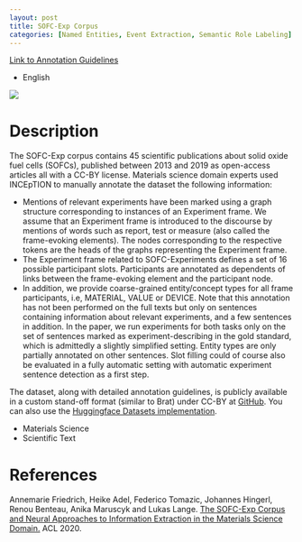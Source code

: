 ```yaml
---
layout: post
title: SOFC-Exp Corpus
categories: [Named Entities, Event Extraction, Semantic Role Labeling]
---
```


<!--- Main URL: add exactly one link here, replacing only the URL --->
<!--- more links only if absolutely necessary, e.g., if there are several languages and you do not see a point of adding another page. -->
[Link to Annotation Guidelines](https://github.com/boschresearch/sofc-exp_textmining_resources)

<!--- Languages adressed -->
* English

<!-- Teaser image, delete next line if none -->
![](http://sigann.github.io/guido/images/sofc-exp-corpus.png)

<!-- Description -->
# Description
The SOFC-Exp corpus contains 45 scientific publications about solid oxide fuel cells (SOFCs), published between 2013 and 2019 as open-access articles all with a CC-BY license. Materials science domain experts used INCEpTION to manually annotate the dataset the following information:

* Mentions of relevant experiments have been marked using a graph structure corresponding to instances of an Experiment frame. We assume that an Experiment frame is introduced to the discourse by mentions of words such as report, test or measure (also called the frame-evoking elements). The nodes corresponding to the respective tokens are the heads of the graphs representing the Experiment frame.
* The Experiment frame related to SOFC-Experiments defines a set of 16 possible participant slots. Participants are annotated as dependents of links between the frame-evoking element and the participant node.
* In addition, we provide coarse-grained entity/concept types for all frame participants, i.e, MATERIAL, VALUE or DEVICE. Note that this annotation has not been performed on the full texts but only on sentences containing information about relevant experiments, and a few sentences in addition. In the paper, we run experiments for both tasks only on the set of sentences marked as experiment-describing in the gold standard, which is admittedly a slightly simplified setting. Entity types are only partially annotated on other sentences. Slot filling could of course also be evaluated in a fully automatic setting with automatic experiment sentence detection as a first step.

The dataset, along with detailed annotation guidelines, is publicly available in a custom stand-off format (similar to Brat) under CC-BY at [GitHub](https://github.com/boschresearch/sofc-exp_textmining_resources/).
You can also use the [Huggingface Datasets implementation](https://huggingface.co/datasets/sofc_materials_articles).

<!-- Domains and Genres -->
* Materials Science
* Scientific Text


<!-- Any further references, links etc. -->
# References

Annemarie Friedrich, Heike Adel, Federico Tomazic, Johannes Hingerl, Renou Benteau, Anika Maruscyk and Lukas Lange. [The SOFC-Exp Corpus and Neural Approaches to Information Extraction in the Materials Science Domain.](https://aclanthology.org/2020.acl-main.116/) ACL 2020.


